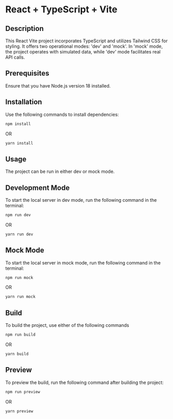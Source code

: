 # React + TypeScript + Vite

## Description
This React Vite project incorporates TypeScript and utilizes Tailwind CSS for styling. It offers two operational modes: 'dev' and 'mock'. In 'mock' mode, the project operates with simulated data, while 'dev' mode facilitates real API calls.

## Prerequisites
Ensure that you have Node.js version 18 installed.

## Installation
Use the following commands to install dependencies:

```bash
npm install
```
OR
```bash
yarn install
```


## Usage
The project can be run in either dev or mock mode.

## Development Mode
To start the local server in dev mode, run the following command in the terminal:

```bash
npm run dev
```
OR
```bash
yarn run dev
```


## Mock Mode
To start the local server in mock mode, run the following command in the terminal:
```bash
npm run mock
```
OR
```bash
yarn run mock
```

## Build
To build the project, use either of the following commands
```bash
npm run build
```
OR
```bash
yarn build
```

## Preview
To preview the build, run the following command after building the project:
```bash
npm run preview
```
OR
```bash
yarn preview
```
